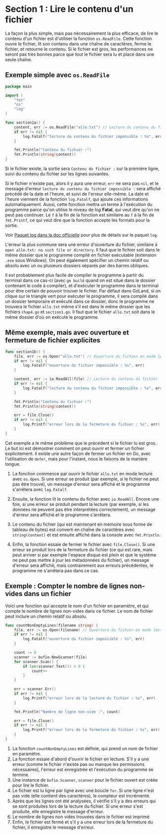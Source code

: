 # Section 1 : Lire le contenu d&apos;un fichier

La façon la plus simple, mais pas nécessairement la plus efficace, de lire le contenu d'un fichier est d'utiliser la
fonction `os.ReadFile`. Cette fonction ouvre le fichier, lit son contenu dans une chaîne de caractères, ferme le
fichier, et retourne le contenu. Si le fichier est gros, les performances ne seront pas très bonnes parce que tout le
fichier sera lu et placé dans une seule chaîne.

## Exemple simple avec `os.ReadFile`

```Go
package main

import (
    "fmt"
    "os"
    "log"
)

func section1a() {
	content, err := os.ReadFile("allo.txt") // Lecture du contenu du fichier
	if err != nil {
		log.Fatalf("lecture du contenu du fichier impossible : %s", err)
	}

	fmt.Println("Contenu du fichier :")
	fmt.Println(string(content))
}
```

Si le fichier existe, la sortie sera `Contenu du fichier :` sur la première ligne, suivi du contenu du fichier sur les
lignes suivantes.

Si le fichier n'existe pas, alors il y aura une erreur, `err` ne sera pas `nil`, et le message d'erreur
`lecture du contenu du fichier impossible :` sera affiché précédé de la date et l'heure, et suivi de l'erreur elle-même.
La date et l'heure viennent de la fonction `log.Fatalf`, qui ajoute ces informations automatiquement. Aussi, cette
fonction mettra un terme à l'exécution du programme parce qu'on utilise le niveau de _log_ **Fatal**, qui veut dire
qu'on ne peut pas continuer. Le `f` à la fin de la fonction est similaire au `f` à la fin de `fmt.Printf`, ce qui veut
dire que la fonction accepte les formats pour la sortie.

Voir [Paquet log dans la doc officielle](https://pkg.go.dev/log#Fatalf) pour plus de détails sur le paquet `log`.

L'erreur la plus commune sera une erreur d'ouverture du fichier, similaire
à `open allo.txt: no such file or directory`. Il faut que le fichier soit dans le même dossier que le programme compilé
en fichier exécutable (extension `.exe` sous Windows). On peut également spécifier un chemin relatif ou absolu avec un
ou plusieurs dossiers séparés par des barres obliques.

[//]: # (TODO: dossier par défaut ? le dossier du projet ?)

Il est probablement plus facile de compiler le programme à partir du terminal dans ce cas-ci (avec `go build` quand on
est situé dans le dossier contenant le code à compiler), et d'exécuter le programme
dans le terminal pour être certain de pouvoir trouver le fichier. Par défaut dans GoLand, si on clique sur le triangle
vert pour exécuter le programme, il sera compilé dans un dossier temporaire et exécuté dans ce dossier, donc le
programme ne trouvera le fichier `allo.txt` même s'il est dans le même dossier que les fichiers `chap4.go`
et `section1.go`. Il faut que le fichier `allo.txt` soit dans le même dossier d'où on exécute le programme.

## Même exemple, mais avec ouverture et fermeture de fichier explicites

```Go
func section1b() {
	file, err := os.Open("allo.txt") // Ouverture du fichier en mode lecture
	if err != nil {
		log.Fatalf("ouverture du fichier impossible : %s", err)
	}

	content, err := io.ReadAll(file) // Lecture du contenu du fichier
	if err != nil {
		log.Fatalf("lecture du contenu du fichier impossible : %s", err)
	}

	fmt.Println("Contenu du fichier :")
	fmt.Println(string(content))

	err = file.Close()
	if err != nil {
		log.Printf("erreur lors de la fermeture du fichier : %s", err)
	}
}
```

Cet exemple a le même problème que le précédent si le fichier lu est gros. Le but ici est démontrer comment on peut
ouvrir et fermer un fichier explicitement. Il existe une autre façon de fermer un fichier en Go, avec l'utilisation
de `defer`, mais pour l'instant, nous le faisons de la manière longue.

1. La fonction commence par ouvrir le fichier `allo.txt` en mode lecture avec `os.Open`. Si une erreur se produit (par
   exemple, si le fichier ne peut pas être trouvé), un message d'erreur sera affiché et le programme s'arrêtera
   avec `log.Fatalf`.

2. Ensuite, la fonction lit le contenu du fichier avec `io.ReadAll`. Encore une fois, si une erreur se produit pendant
   la lecture (par exemple, si les données ne peuvent pas être interprétées correctement), un message d'erreur sera
   affiché et le programme s'arrêtera.

3. Le contenu du fichier (qui est maintenant en mémoire sous forme de tableau de bytes) est converti en chaîne de
   caractères avec `string(content)` et est ensuite affiché dans la console avec `fmt.Println`.

4. Enfin, la fonction essaie de fermer le fichier avec `file.Close()`. Si une erreur se produit lors de la fermeture du
   fichier (ce qui est rare, mais peut arriver si par exemple l'espace disque est plein et que le système ne peut pas
   mettre à jour les métadonnées du fichier), un message d'erreur sera affiché, mais contrairement aux erreurs
   précédentes, le programme ne s'arrêtera pas dans ce cas.

## Exemple : Compter le nombre de lignes non-vides dans un fichier

Voici une fonction qui accepte le nom d'un fichier en paramètre, et qui compte le nombre de lignes non-vides dans ce
fichier. Le nom de fichier peut inclure un chemin relatif ou absolu.

```go
func countNonEmptyLines(filename string) {
	file, err := os.Open(filename) // Ouverture du fichier en mode lecture
	if err != nil {
		log.Fatalf("ouverture du fichier impossible : %s", err)
	}

	count := 0
	scanner := bufio.NewScanner(file)
	for scanner.Scan() {
		if len(scanner.Text()) > 0 {
			count++
		}
	}

	err = scanner.Err()
	if err != nil {
		log.Printf("erreur lors de la lecture du fichier : %s", err)
	}

	fmt.Println("Nombre de ligne non-vide :", count)

	err = file.Close()
	if err != nil {
		log.Printf("erreur lors de la fermeture du fichier : %s", err)
	}
}
```

1. La fonction `countNonEmptyLines` est définie, qui prend un nom de fichier en paramètre.
2. La fonction essaie d'abord d'ouvrir le fichier en lecture. S'il y a une erreur (comme le fichier n'existe pas ou
   manque les permissions nécessaires), l'erreur est enregistrée et l'exécution du programme se termine.
3. Une instance de `bufio.Scanner`, `scanner` pour le fichier ouvert est créée pour lire le fichier.
4. Le fichier est lu ligne par ligne avec une boucle `for`. Si une ligne n'est pas vide (elle contient des caractères),
   le compteur est incrémenté.
5. Après que les lignes ont été analysées, il vérifie s'il y a des erreurs qui se sont produites lors de la lecture du
   fichier. Si une erreur s'est produite, elle enregistre le message d'erreur.
6. Le nombre de lignes non vides trouvées dans le fichier est imprimé.
7. Enfin, le fichier est fermé et s'il y a une erreur lors de la fermeture du fichier, il enregistre le message
   d'erreur.

